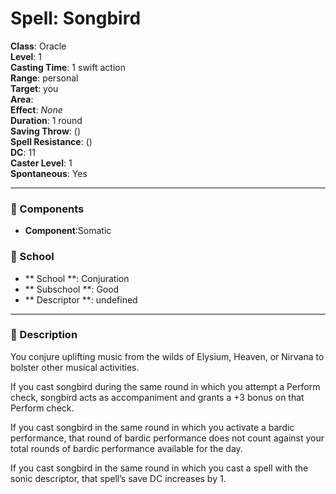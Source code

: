 
# Spell: Songbird
**Class**: Oracle  
**Level**: 1  
**Casting Time**: 1 swift action  
**Range**: personal  
**Target**: you  
**Area**:   
**Effect**: _None_  
**Duration**: 1 round  
**Saving Throw**:  ()  
**Spell Resistance**:  ()  
**DC**: 11  
**Caster Level**: 1  
**Spontaneous**: Yes

---

### 🔮 Components
- **Component**:Somatic

### 🏫 School
- ** School **: Conjuration
- ** Subschool **: Good
- ** Descriptor **: undefined
---

### 📜 Description
You conjure uplifting music from the wilds of Elysium, Heaven, or Nirvana to bolster other musical activities.

If you cast songbird during the same round in which you attempt a Perform check, songbird acts as accompaniment and grants a +3 bonus on that Perform check.

If you cast songbird in the same round in which you activate a bardic performance, that round of bardic performance does not count against your total rounds of bardic performance available for the day.

If you cast songbird in the same round in which you cast a spell with the sonic descriptor, that spell’s save DC increases by 1.
